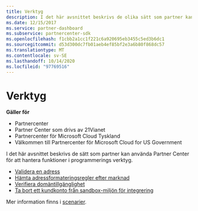 ```yaml
---
title: Verktyg
description: I det här avsnittet beskrivs de olika sätt som partner kan använda för att hantera funktioner i program mässigt med hjälp av Partner Center.
ms.date: 12/15/2017
ms.service: partner-dashboard
ms.subservice: partnercenter-sdk
ms.openlocfilehash: f1cbb2a1cc1f221c6a920695eb3455c5ed3b6dc1
ms.sourcegitcommit: d53d300dc7fb01aeb4ef85bf2e3a6b80f868dc57
ms.translationtype: MT
ms.contentlocale: sv-SE
ms.lasthandoff: 10/14/2020
ms.locfileid: "97769516"
---
```

# <a name="utilities"></a>Verktyg

**Gäller för**

- Partnercenter
- Partner Center som drivs av 21Vianet
- Partnercenter för Microsoft Cloud Tyskland
- Välkommen till Partnercenter för Microsoft Cloud for US Government

I det här avsnittet beskrivs de sätt som partner kan använda Partner Center för att hantera funktioner i programmerings verktyg.

- [Validera en adress](validate-an-address.md)
- [Hämta adressformateringsregler efter marknad](get-market-specific-validation-data.md)
- [Verifiera domäntillgänglighet](verify-domain-availability.md)
- [Ta bort ett kundkonto från sandbox-miljön för integrering](delete-a-customer-account-from-the-integration-sandbox.md)

Mer information finns i [scenarier](scenarios.md).